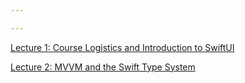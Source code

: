 ```yaml
---

---
```


[
Lecture 1: Course Logistics and Introduction to SwiftUI](https://www.youtube.com/watch?v=jbtqIBpUG7g)

[Lecture 2: MVVM and the Swift Type System](https://www.youtube.com/watch?v=jbtqIBpUG7g)